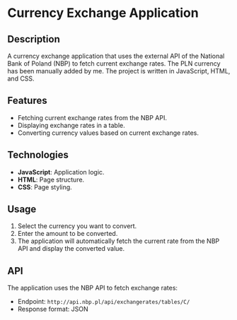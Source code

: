 # Currency Exchange Application

## Description
A currency exchange application that uses the external API of the National Bank of Poland (NBP) to fetch current exchange rates. The PLN currency has been manually added by me. The project is written in JavaScript, HTML, and CSS.

## Features
- Fetching current exchange rates from the NBP API.
- Displaying exchange rates in a table.
- Converting currency values based on current exchange rates.

## Technologies
- **JavaScript**: Application logic.
- **HTML**: Page structure.
- **CSS**: Page styling.

## Usage
1. Select the currency you want to convert.
2. Enter the amount to be converted.
3. The application will automatically fetch the current rate from the NBP API and display the converted value.

## API
The application uses the NBP API to fetch exchange rates:
- Endpoint: `http://api.nbp.pl/api/exchangerates/tables/C/`
- Response format: JSON
